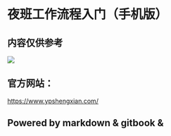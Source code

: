 
# 夜班工作流程入门（手机版）

## 内容仅供参考

![](https://gitcode.net/GaloisField/WORKFLOWS4COMPANY/-/raw/master/resources/pic/about/未来2.png)

## 官方网站：

https://www.ypshengxian.com/

## Powered by  markdown & gitbook &
